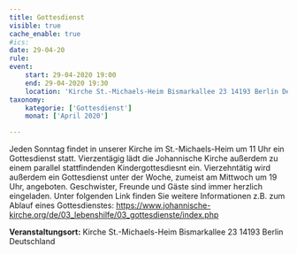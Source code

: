 ```yaml
---
title: Gottesdienst
visible: true
cache_enable: true
#ics: 
date: 29-04-20
rule: 
event:
	start: 29-04-2020 19:00
	end: 29-04-2020 19:30
	location: 'Kirche St.-Michaels-Heim Bismarkallee 23 14193 Berlin Deutschland'
taxonomy:
	kategorie: ['Gottesdienst']
	monat: ['April 2020']

---
```

Jeden Sonntag findet in unserer Kirche im St.-Michaels-Heim um 11 Uhr ein Gottesdienst statt. Vierzentägig lädt die Johannische Kirche außerdem zu einem parallel stattfindenden Kindergottesdiesnt ein. Vierzehntätig wird außerdem ein Gottesdienst unter der Woche, zumeist am Mittwoch um 19 Uhr, angeboten. Geschwister, Freunde und Gäste sind immer herzlich eingeladen. 
Unter folgenden Link finden Sie weitere Informationen z.B. zum Ablauf eines Gottesdienstes: https://www.johannische-kirche.org/de/03_lebenshilfe/03_gottesdienste/index.php



**Veranstaltungsort:** Kirche St.-Michaels-Heim
Bismarkallee 23
14193 Berlin
Deutschland

